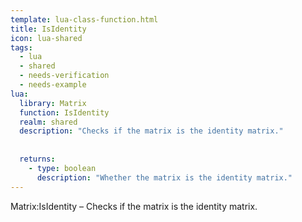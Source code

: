 ```yaml
---
template: lua-class-function.html
title: IsIdentity
icon: lua-shared
tags:
  - lua
  - shared
  - needs-verification
  - needs-example
lua:
  library: Matrix
  function: IsIdentity
  realm: shared
  description: "Checks if the matrix is the identity matrix."
  
  
  returns:
    - type: boolean
      description: "Whether the matrix is the identity matrix."
---
```


<div class="lua__search__keywords">
Matrix:IsIdentity &#x2013; Checks if the matrix is the identity matrix.
</div>
